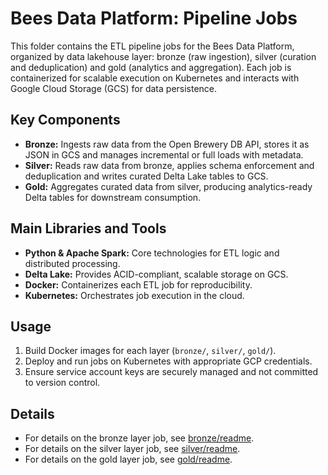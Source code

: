 # Bees Data Platform: Pipeline Jobs

This folder contains the ETL pipeline jobs for the Bees Data Platform, organized by data lakehouse layer: bronze (raw ingestion), silver (curation and deduplication) and gold (analytics and aggregation). Each job is containerized for scalable execution on Kubernetes and interacts with Google Cloud Storage (GCS) for data persistence.

## Key Components

- **Bronze:** Ingests raw data from the Open Brewery DB API, stores it as JSON in GCS and manages incremental or full loads with metadata.
- **Silver:** Reads raw data from bronze, applies schema enforcement and deduplication and writes curated Delta Lake tables to GCS.
- **Gold:** Aggregates curated data from silver, producing analytics-ready Delta tables for downstream consumption.

## Main Libraries and Tools

- **Python & Apache Spark:** Core technologies for ETL logic and distributed processing.
- **Delta Lake:** Provides ACID-compliant, scalable storage on GCS.
- **Docker:** Containerizes each ETL job for reproducibility.
- **Kubernetes:** Orchestrates job execution in the cloud.

## Usage

1. Build Docker images for each layer (`bronze/`, `silver/`, `gold/`).
2. Deploy and run jobs on Kubernetes with appropriate GCP credentials.
3. Ensure service account keys are securely managed and not committed to version control.

## Details

- For details on the bronze layer job, see [bronze/readme](bronze/readme.md).
- For details on the silver layer job, see [silver/readme](silver/readme.md).
- For details on the gold layer job, see [gold/readme](gold/readme.md).
